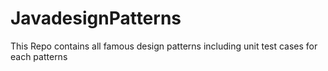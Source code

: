 # JavadesignPatterns
This Repo contains all famous design patterns including unit test cases for each patterns
